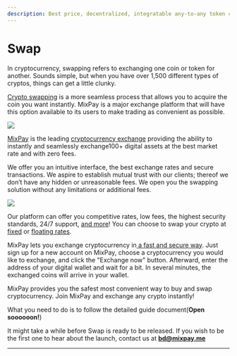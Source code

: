 ```yaml
---
description: Best price, decentralized, integratable any-to-any token conversion.
---
```


# Swap

In cryptocurrency, swapping refers to exchanging one coin or token for another. Sounds simple, but when you have over 1,500 different types of cryptos, things can get a little clunky.

[Crypto swapping](why-to-swap.md) is a more seamless process that allows you to acquire the coin you want instantly. MixPay is a major exchange platform that will have this option available to its users to make trading as convenient as possible.&#x20;

![](https://s2.loli.net/2022/02/24/7QxpEgHq4JGBCLz.png)

[MixPay](../../about-us/more-about-mixpay.md) is the leading [cryptocurrency exchange](what-are-cryptocurrency-exchanges.md) providing the ability to instantly and seamlessly exchange100+ digital assets at the best market rate and with zero fees.

We offer you an intuitive interface, the best exchange rates and secure transactions. We aspire to establish mutual trust with our clients; thereof we don’t have any hidden or unreasonable fees. We open you the swapping solution without any limitations or additional fees.

![](https://s2.loli.net/2022/02/25/2IiC9QNjBLGDtJd.png)

Our platform can offer you competitive rates, low fees, the highest security standards, 24/7 support, [and more](why-to-swap-via-mixpay.md)! You can choose to swap your crypto at [fixed](https://www.investopedia.com/terms/f/fixedinterestrate.asp) or [floating rates](https://www.investopedia.com/terms/f/floatinginterestrate.asp).&#x20;

MixPay lets you exchange cryptocurrency in[ a fast and secure way](how-to-exchange-cryptocurrency.md). Just sign up for a new account on MixPay, choose a cryptocurrency you would like to exchange, and click the "Exchange now" button. Afterward, enter the address of your digital wallet and wait for a bit. In several minutes, the exchanged coins will arrive in your wallet.

MixPay provides you the safest most convenient way to buy and swap cryptocurrency. Join MixPay and exchange any crypto instantly!

What you need to do is to follow the detailed guide document(**Open soooooon!**)

It might take a while before Swap is ready to be released. If you wish to be the first one to hear about the launch, contact us at [**bd@mixpay.me**](mailto:bd@mixpay.me)





****

​
